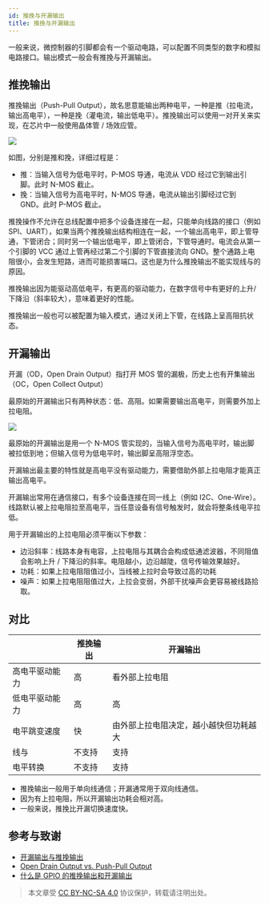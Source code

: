 ```yaml
---
id: 推挽与开漏输出
title: 推挽与开漏输出
---
```


一般来说，微控制器的引脚都会有一个驱动电路，可以配置不同类型的数字和模拟电路接口。输出模式一般会有推挽与开漏输出。

## 推挽输出

推挽输出（Push-Pull Output），故名思意能输出两种电平，一种是推（拉电流，输出高电平），一种是挽（灌电流，输出低电平）。推挽输出可以使用一对开关来实现，在芯片中一般使用晶体管 / 场效应管。

![](https://cos.wiki-power.com/img/20211227095254.png)

如图，分别是推和挽，详细过程是：

- 推：当输入信号为低电平时，P-MOS 导通，电流从 VDD 经过它到输出引脚。此时 N-MOS 截止。
- 挽：当输入信号为高电平时，N-MOS 导通，电流从输出引脚经过它到 GND。此时 P-MOS 截止。

推挽操作不允许在总线配置中把多个设备连接在一起，只能单向线路的接口（例如 SPI、UART），如果当两个推挽输出结构相连在一起，一个输出高电平，即上管导通，下管闭合；同时另一个输出低电平，即上管闭合，下管导通时。电流会从第一个引脚的 VCC 通过上管再经过第二个引脚的下管直接流向 GND。整个通路上电阻很小，会发生短路，进而可能损害端口。这也是为什么推挽输出不能实现线与的原因。

推挽输出因为能驱动高低电平，有更高的驱动能力，在数字信号中有更好的上升/下降沿（斜率较大），意味着更好的性能。

推挽输出一般也可以被配置为输入模式，通过关闭上下管，在线路上呈高阻抗状态。

## 开漏输出

开漏（OD，Open Drain Output）指打开 MOS 管的漏极，历史上也有开集输出（OC，Open Collect Output）

最原始的开漏输出只有两种状态：低、高阻。如果需要输出高电平，则需要外加上拉电阻。

![](https://cos.wiki-power.com/img/20211228172532.png)

最原始的开漏输出是用一个 N-MOS 管实现的，当输入信号为高电平时，输出脚被拉低到地；但输入信号为低电平时，输出脚呈高阻浮空态。

开漏输出最主要的特性就是高电平没有驱动能力，需要借助外部上拉电阻才能真正输出高电平。

开漏输出常用在通信接口，有多个设备连接在同一线上（例如 I2C、One-Wire）。线路默认被上拉电阻拉至高电平，当任意设备有信号触发时，就会将整条线电平拉低。

用于开漏输出的上拉电阻必须平衡以下参数：

- 边沿斜率：线路本身有电容，上拉电阻与其耦合会构成低通滤波器，不同阻值会影响上升 / 下降沿的斜率。电阻越小，边沿越陡，信号传输效果越好。
- 功耗：如果上拉电阻阻值过小，当线被上拉时会导致过高的功耗
- 噪声：如果上拉电阻阻值过大，上拉会变弱，外部干扰噪声会更容易被线路拾取。

## 对比

|                | 推挽输出 | 开漏输出                               |
| -------------- | -------- | -------------------------------------- |
| 高电平驱动能力 | 高       | 看外部上拉电阻                         |
| 低电平驱动能力 | 高       | 高                                     |
| 电平跳变速度   | 快       | 由外部上拉电阻决定，越小越快但功耗越大 |
| 线与           | 不支持   | 支持                                   |
| 电平转换       | 不支持   | 支持                                   |

- 推挽输出一般用于单向线通信；开漏通常用于双向线通信。
- 因为有上拉电阻，所以开漏输出功耗会相对高。
- 一般来说，推挽比开漏切换速度快。

## 参考与致谢

- [开漏输出与推挽输出](https://zhuanlan.zhihu.com/p/41942876)
- [Open Drain Output vs. Push-Pull Output](https://open4tech.com/open-drain-output-vs-push-pull-output/)
- [什么是 GPIO 的推挽输出和开漏输出](https://mp.weixin.qq.com/s/bNfSBfYKt_IKnFPvrCYD9Q)

 > 本文章受 [CC BY-NC-SA 4.0](https://creativecommons.org/licenses/by/4.0/deed.zh) 协议保护，转载请注明出处。
